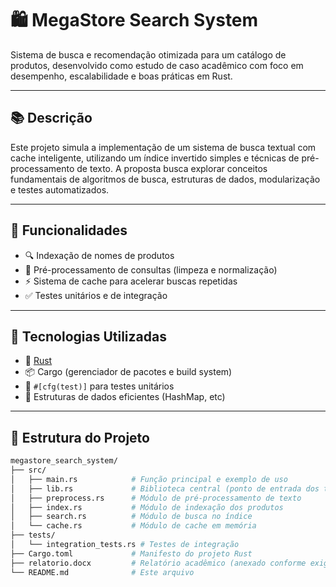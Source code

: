 # 🛍️ MegaStore Search System

Sistema de busca e recomendação otimizada para um catálogo de produtos, desenvolvido como estudo de caso acadêmico com foco em desempenho, escalabilidade e boas práticas em Rust.

---

## 📚 Descrição

Este projeto simula a implementação de um sistema de busca textual com cache inteligente, utilizando um índice invertido simples e técnicas de pré-processamento de texto. A proposta busca explorar conceitos fundamentais de algoritmos de busca, estruturas de dados, modularização e testes automatizados.

---

## 🚀 Funcionalidades

- 🔍 Indexação de nomes de produtos
- 🧠 Pré-processamento de consultas (limpeza e normalização)
- ⚡ Sistema de cache para acelerar buscas repetidas
- ✅ Testes unitários e de integração

---

## 🧪 Tecnologias Utilizadas

- 🦀 [Rust](https://www.rust-lang.org/)
- 📦 Cargo (gerenciador de pacotes e build system)
- 🧪 `#[cfg(test)]` para testes unitários
- 💾 Estruturas de dados eficientes (HashMap, etc)

---

## 📁 Estrutura do Projeto

```bash
megastore_search_system/
├── src/
│   ├── main.rs            # Função principal e exemplo de uso
│   ├── lib.rs             # Biblioteca central (ponto de entrada dos testes)
│   ├── preprocess.rs      # Módulo de pré-processamento de texto
│   ├── index.rs           # Módulo de indexação dos produtos
│   ├── search.rs          # Módulo de busca no índice
│   └── cache.rs           # Módulo de cache em memória
├── tests/
│   └── integration_tests.rs # Testes de integração
├── Cargo.toml             # Manifesto do projeto Rust
├── relatorio.docx         # Relatório acadêmico (anexado conforme exigência)
└── README.md              # Este arquivo
